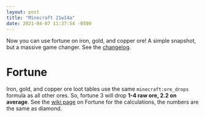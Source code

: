 ```yaml
---
layout: post
title: "Minecraft 21w14a"
date: 2021-04-07 11:37:54 -0500
---
```


Now you can use fortune on iron, gold, and copper ore! A simple snapshot, but a massive game changer. See the [changelog](https://www.minecraft.net/en-us/article/minecraft-snapshot-21w14a).

# Fortune

Iron, gold, and copper ore loot tables use the same `minecraft:ore_drops` formula as all other ores. So, fortune 3 will drop **1-4 raw ore, 2.2 on average**. See the [wiki page](https://minecraft.wiki/w/Fortune) on Fortune for the calculations, the numbers are the same as diamond.


